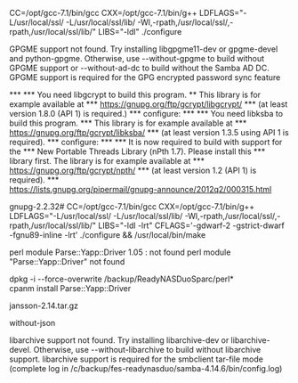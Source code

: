  CC=/opt/gcc-7.1/bin/gcc CXX=/opt/gcc-7.1/bin/g++ LDFLAGS="-L/usr/local/ssl/ -L/usr/local/ssl/lib/ -Wl,-rpath,/usr/local/ssl/,-rpath,/usr/local/ssl/lib/" LIBS="-ldl" ./configure      
 
 GPGME support not found. Try installing libgpgme11-dev or gpgme-devel and python-gpgme. Otherwise, use --without-gpgme to build without GPGME support or --without-ad-dc to build without the Samba AD DC.
 GPGME support is required for the GPG encrypted password sync feature   


***                                                                                                                                                                                 *** You need libgcrypt to build this program.                                                                                                                                       **  This library is for example available at                                                                                                                                        ***   https://gnupg.org/ftp/gcrypt/libgcrypt/                                                                                                                                       *** (at least version 1.8.0 (API 1) is required.)                                                                                                                                   ***                                                                                                                                                                                 configure:                                                                                                                                                                          ***                                                                                                                                                                                 *** You need libksba to build this program.                                                                                                                                         *** This library is for example available at                                                                                                                                        ***   https://gnupg.org/ftp/gcrypt/libksba/                                                                                                                                         *** (at least version 1.3.5 using API 1 is required).                                                                                                                               ***                                                                                                                                                                                 configure:                                                                                                                                                                          ***                                                                                                                                                                                 *** It is now required to build with support for the                                                                                                                                *** New Portable Threads Library (nPth 1.7). Please install this                                                                                                                        *** library first.  The library is for example available at                                                                                                                         ***   https://gnupg.org/ftp/gcrypt/npth/                                                                                                                                            *** (at least version 1.2 (API 1) is required).                                                                                                                                     ***                                                               
 https://lists.gnupg.org/pipermail/gnupg-announce/2012q2/000315.html
 
 
 

gnupg-2.2.32# CC=/opt/gcc-7.1/bin/gcc CXX=/opt/gcc-7.1/bin/g++ LDFLAGS="-L/usr/local/ssl/ -L/usr/local/ssl/lib/ -Wl,-rpath,/usr/local/ssl/,-rpath,/usr/local/ssl/lib/" LIBS="-ldl -lrt" CFLAGS='-gdwarf-2 -gstrict-dwarf -fgnu89-inline -lrt' ./configure && /usr/local/bin/make



perl module Parse::Yapp::Driver 1.05                                              : not found                                                                                       perl module "Parse::Yapp::Driver" not found     

dpkg -i --force-overwrite /backup/ReadyNASDuoSparc/perl*   
cpanm install Parse::Yapp::Driver 

jansson-2.14.tar.gz

without-json

libarchive support not found. Try installing libarchive-dev or libarchive-devel. Otherwise, use --without-libarchive to build without libarchive support. libarchive support is required for the smbclient tar-file mode                                                                                                                                                (complete log in /c/backup/fes-readynasduo/samba-4.14.6/bin/config.log)  
